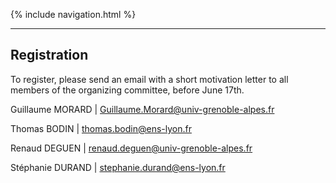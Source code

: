 {% include navigation.html %}

___

## Registration

To register, please send an email with a short motivation letter  to all members of the organizing committee, before June 17th.

Guillaume MORARD \| [Guillaume.Morard@univ-grenoble-alpes.fr](Guillaume.Morard@univ-grenoble-alpes.fr)

Thomas BODIN \| [thomas.bodin@ens-lyon.fr](thomas.bodin@ens-lyon.fr)

Renaud DEGUEN \| [renaud.deguen@univ-grenoble-alpes.fr](renaud.deguen@univ-grenoble-alpes.fr)

Stéphanie DURAND \| [stephanie.durand@ens-lyon.fr](stephanie.durand@ens-lyon.fr)
